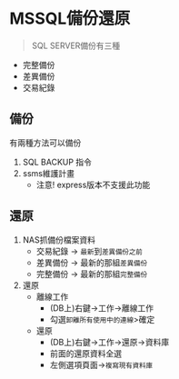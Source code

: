 # MSSQL備份還原
> SQL SERVER備份有三種
 * 完整備份 
 * 差異備份 
 * 交易紀錄 

## 備份
有兩種方法可以備份
1. SQL BACKUP 指令
2. ssms維護計畫
   * 注意! express版本不支援此功能

## 還原
1. NAS抓備份檔案資料
    - 交易紀錄 -> `最新`到`差異備份之前`
    - 差異備份 -> 最新的那組`差異備份`
    - 完整備份 -> 最新的那組`完整備份`
2. 還原
    - 離線工作
        - (DB上)右鍵->工作->離線工作
        - 勾選`卸離所有使用中的連線`>確定
    - 還原
        - (DB上)右鍵->工作->還原->資料庫
        - 前面的還原資料全選
        - 左側選項頁面->`複寫現有資料庫`